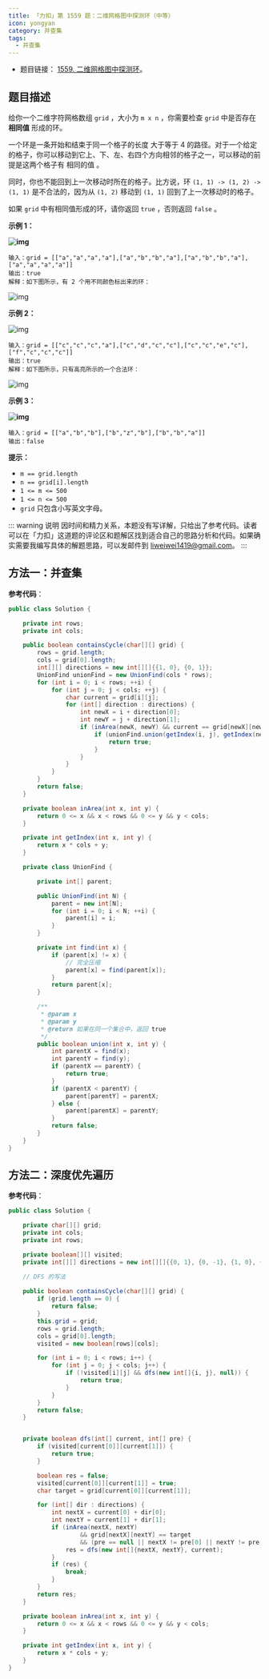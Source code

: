 ```yaml
---
title: 「力扣」第 1559 题：二维网格图中探测环（中等）
icon: yongyan
category: 并查集
tags:
  - 并查集
---
```


+ 题目链接： [1559. 二维网格图中探测环](https://leetcode-cn.com/problems/detect-cycles-in-2d-grid/)。

## 题目描述

给你一个二维字符网格数组 `grid` ，大小为 `m x n` ，你需要检查 `grid` 中是否存在 **相同值** 形成的环。

一个环是一条开始和结束于同一个格子的长度 大于等于 4 的路径。对于一个给定的格子，你可以移动到它上、下、左、右四个方向相邻的格子之一，可以移动的前提是这两个格子有 相同的值 。

同时，你也不能回到上一次移动时所在的格子。比方说，环 `(1, 1) -> (1, 2) -> (1, 1)` 是不合法的，因为从 `(1, 2)` 移动到 `(1, 1)` 回到了上一次移动时的格子。

如果 `grid` 中有相同值形成的环，请你返回 `true` ，否则返回 `false` 。

**示例 1：**

**![img](https://assets.leetcode-cn.com/aliyun-lc-upload/uploads/2020/08/22/5482e1.png)**

```
输入：grid = [["a","a","a","a"],["a","b","b","a"],["a","b","b","a"],["a","a","a","a"]]
输出：true
解释：如下图所示，有 2 个用不同颜色标出来的环：
```

![img](https://assets.leetcode-cn.com/aliyun-lc-upload/uploads/2020/08/22/5482e11.png)



**示例 2：**

![img](https://assets.leetcode-cn.com/aliyun-lc-upload/uploads/2020/08/22/5482e2.png)

```
输入：grid = [["c","c","c","a"],["c","d","c","c"],["c","c","e","c"],["f","c","c","c"]]
输出：true
解释：如下图所示，只有高亮所示的一个合法环：
```

![img](https://assets.leetcode-cn.com/aliyun-lc-upload/uploads/2020/08/22/5482e22.png)

**示例 3：**

**![img](https://assets.leetcode-cn.com/aliyun-lc-upload/uploads/2020/08/22/5482e3.png)**

```
输入：grid = [["a","b","b"],["b","z","b"],["b","b","a"]]
输出：false
```

**提示：**

- `m == grid.length`
- `n == grid[i].length`
- `1 <= m <= 500`
- `1 <= n <= 500`
- `grid` 只包含小写英文字母。

::: warning 说明
因时间和精力关系，本题没有写详解，只给出了参考代码。读者可以在「力扣」这道题的评论区和题解区找到适合自己的思路分析和代码。如果确实需要我编写具体的解题思路，可以发邮件到 liweiwei1419@gmail.com。
:::

## 方法一：并查集

**参考代码**：

```Java []
public class Solution {

    private int rows;
    private int cols;

    public boolean containsCycle(char[][] grid) {
        rows = grid.length;
        cols = grid[0].length;
        int[][] directions = new int[][]{{1, 0}, {0, 1}};
        UnionFind unionFind = new UnionFind(cols * rows);
        for (int i = 0; i < rows; ++i) {
            for (int j = 0; j < cols; ++j) {
                char current = grid[i][j];
                for (int[] direction : directions) {
                    int newX = i + direction[0];
                    int newY = j + direction[1];
                    if (inArea(newX, newY) && current == grid[newX][newY]) {
                        if (unionFind.union(getIndex(i, j), getIndex(newX, newY))) {
                            return true;
                        }
                    }
                }
            }
        }
        return false;
    }

    private boolean inArea(int x, int y) {
        return 0 <= x && x < rows && 0 <= y && y < cols;
    }

    private int getIndex(int x, int y) {
        return x * cols + y;
    }

    private class UnionFind {

        private int[] parent;

        public UnionFind(int N) {
            parent = new int[N];
            for (int i = 0; i < N; ++i) {
                parent[i] = i;
            }
        }

        private int find(int x) {
            if (parent[x] != x) {
                // 完全压缩
                parent[x] = find(parent[x]);
            }
            return parent[x];
        }

        /**
         * @param x
         * @param y
         * @return 如果在同一个集合中，返回 true
         */
        public boolean union(int x, int y) {
            int parentX = find(x);
            int parentY = find(y);
            if (parentX == parentY) {
                return true;
            }
            if (parentX < parentY) {
                parent[parentY] = parentX;
            } else {
                parent[parentX] = parentY;
            }
            return false;
        }
    }
}
```

## 方法二：深度优先遍历

**参考代码**：

```Java []
public class Solution {

    private char[][] grid;
    private int cols;
    private int rows;

    private boolean[][] visited;
    private int[][] directions = new int[][]{{0, 1}, {0, -1}, {1, 0}, {-1, 0}};

    // DFS 的写法
    
    public boolean containsCycle(char[][] grid) {
        if (grid.length == 0) {
            return false;
        }
        this.grid = grid;
        rows = grid.length;
        cols = grid[0].length;
        visited = new boolean[rows][cols];

        for (int i = 0; i < rows; i++) {
            for (int j = 0; j < cols; j++) {
                if (!visited[i][j] && dfs(new int[]{i, j}, null)) {
                    return true;
                }
            }
        }
        return false;
    }


    private boolean dfs(int[] current, int[] pre) {
        if (visited[current[0]][current[1]]) {
            return true;
        }

        boolean res = false;
        visited[current[0]][current[1]] = true;
        char target = grid[current[0]][current[1]];

        for (int[] dir : directions) {
            int nextX = current[0] + dir[0];
            int nextY = current[1] + dir[1];
            if (inArea(nextX, nextY)
                    && grid[nextX][nextY] == target
                    && (pre == null || nextX != pre[0] || nextY != pre[1])) {
                res = dfs(new int[]{nextX, nextY}, current);
            }
            if (res) {
                break;
            }
        }
        return res;
    }

    private boolean inArea(int x, int y) {
        return 0 <= x && x < rows && 0 <= y && y < cols;
    }

    private int getIndex(int x, int y) {
        return x * cols + y;
    }
}
```

